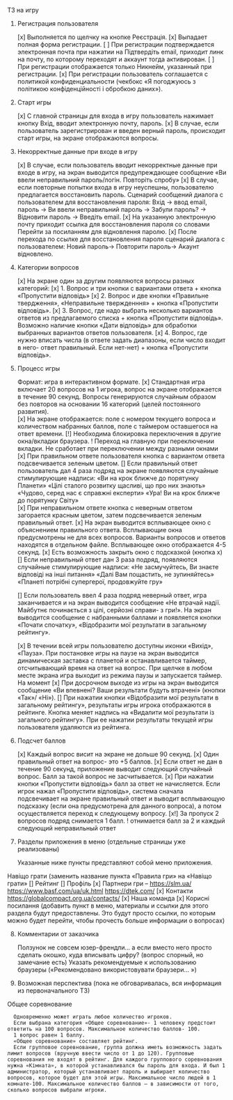 ТЗ на игру

1. Регистрация пользователя

     [x] Выполняется по щелчку на кнопке Реєстрація. 
     [x] Выпадает полная форма регистрации. 
     [ ] При регистрации подтверждается электронная почта при нажатии на Підтвердіть email, приходит линк на почту, по которому переходят и аккаунт тогда активирован. 
     [ ] При регистрации отображается только Никнейм, указанный при регистрации. 
     [x] При регистрации пользователь соглашается с политикой конфиденциальности (чекбокс «Я погоджуюсь з політикою конфіденційності і обробкою даних»).
      
2. Старт игры
      
      [x] С главной страницы для входа в игру пользователь нажимает кнопку Вхід, вводит электронную почту, пароль. 
      [x] В случае, если пользователь зарегистрирован и введен верный пароль, происходит старт игры, на экране отображаются вопросы.
      
3. Некорректные данные при входе в игру
      
      [x] В случае, если пользователь вводит некорректные данные при входе в игру, на экран выводится предупреждающее сообщение «Ви ввели неправильний пароль/логін. Повторіть спробу»
      [x] В случае, если повторные попытки входа в игру неуспешны, пользователю предлагается восстановить пароль. Сценарий сообщений диалога с пользователем для восстановления пароля: 
      Вхід -> ввод email, пароль -> Ви ввели неправильний пароль -> Забули пароль? -> Відновити пароль -> Введіть email. 
      [x] На указанную электронную почту приходит ссылка для восстановления пароля со словами Перейти за посиланням для відновлення паролю. 
      [x] После перехода по ссылке для восстановления пароля сценарий диалога с пользователем: Новий пароль-> Повторити пароль-> Акаунт відновлено.
      
4. Категории вопросов
      
      [x] На экране один за другим появляются вопросы разных категорий: 
      [x] 1. Вопрос и три кнопки с вариантами ответа + кнопка «Пропустити відповідь» 
      [x] 2. Вопрос и две кнопки «Правильне твердження», «Неправильне твержденння»  + кнопка «Пропустити відповідь».
      [x] 3. Вопрос, где надо выбрать несколько вариантов ответов из предлагаемого списка + кнопка «Пропустити відповідь». Возможно наличие кнопки «Дати відповідь» для обработки выбранных вариантов ответов пользователя.
      [x] 4. Вопрос, где нужно вписать числа (в ответе задать диапазоны, если число входит в него- ответ правильный. Если нет-нет) + кнопка «Пропустити відповідь».
      
5. Процесс игры
      
      Формат: игра в интерактивном формате. 
      [x] Стандартная игра включает 20 вопросов на 1 игрока, вопрос на экране отображается в течение 90 секунд. Вопросы генерируются случайным образом без повторов на основании 16 категорий (целей постоянного развития).  
      [x] На экране отображается: поле с номером  текущего вопроса и количеством набранных баллов, поле с таймером оставшегося на ответ времени. 
      [!] Необходима блокировка переключения в другие окна/вкладки браузера.
      ! Переход на главную при переключении вкладки. Не сработает при переключении между разными окнами
      [x] При правильном ответе пользователя кнопка с вариантом ответа подсвечивается зеленым цветом.
      [] Если правильный ответ пользователь дал 4 раза подряд на экране появляются случайные стимулирующие надписи:
      «Ви на  крок ближче до порятунку Планети»
      «Цілі сталого розвитку щасливі, що про них знають»
      «Чудово, серед нас є справжні експерти»
      «Ура! Ви на крок ближче до порятунку Світу»  
      [x] При неправильном ответе кнопка с неверным ответом загорается красным цветом, затем подсвечивается зеленым правильный ответ. 
      [x] На экран выводится всплывающее окно с объяснением правильного ответа. Всплывающие окна предусмотрены не для всех вопросов. Варианты вопросов и ответов находятся в отдельном файле. Всплывающее окно отображается 4-5 секунд. 
      [x] Есть возможность закрыть окно с подсказкой (кнопка х)
      [] Если неправильный ответ дан 3 раза подряд, появляются случайные стимулирующие надписи: 
      «Не засмучуйтесь, Ви знаєте відповіді на інші питання»
      «Далі Вам пощастить, не зупиняйтесь»
      «Планеті потрібні супергерої, продовжуйте гру»
      
      [] Если пользователь ввел 4 раза подряд неверный ответ, игра заканчивается и на экран выводится сообщение «Не втрачай надії. Майбутнє починається з цілі, серйозні справи- з гри!». На экран выводится сообщение с набранными баллами и появляется кнопки «Почати спочатку», «Відобразити мої результати в загальному рейтингу».
      
      [x] В течении всей игры пользователю доступны иконки «Вихід», «Пауза».
      При постановке игры на паузе на экран выводится динамическая заставка с планетой и останавливается таймер, отсчитывающий время на ответ на вопрос. При щелчке в любом месте экрана игра выходит из режима паузы и запускается таймер. На момент
      [x] При досрочном выходе из игры на экран выводится сообщение «Ви впевнені? Ваши результати будуть втрачені» (кнопки «Так»/ «Ні»). 
      [] При нажатии кнопки «Відобразити мої результати в загальному рейтингу», результаты игры игрока отображаются в рейтинге. Кнопка меняет надпись на «Видалити мої результати із загального рейтингу». При ее нажатии результаты текущей игры пользователя удаляются из рейтинга.
      
6. Подсчет баллов
      
      [x] Каждый вопрос висит на экране не дольше 90 секунд. 
      [x] Один правильный ответ на вопрос- это +5 баллов.
      [x] Если ответ не дан в течение 90 секунд, приложение выводит следующий случайный вопрос. Балл за такой вопрос не засчитывается. 
      [x] При нажатии кнопки «Пропустити відповідь» балл за ответ не начисляется. Если игрок нажал «Пропустити відповідь», система сначала подсвечивает на экране правильный ответ и выводит всплывающую подсказку (если она предусмотрена для данного вопроса),  а потом осуществляется переход к следующему вопросу. 
      [x!] За пропуск 2 вопросов подряд снимается 1 балл. 
       ! отнимается балл за 2 и каждый следующий неправильный ответ 
       
7. Разделы приложения в меню (отдельные страницы уже реализованы) 

      Указанные ниже пункты представляют собой меню приложения.
      
Навіщо грати (заменить название пункта «Правила гри» на «Навіщо грати»
      [] Рейтинг
      [] Профіль
      [x] Партнери гри – https://slm.ua/ https://www.basf.com/ua/uk.html https://dtek.com/
      [x] Контакти https://globalcompact.org.ua/contacts/
      [x] Наша команда 
      [x] Корисні посилання (добавить пункт в меню, материалы и ссылки для этого раздела будут предоставлены. Это будут просто ссылки, по которым можно будет перейти, чтобы прочесть больше информации о вопросах)
      
      
8. Комментарии от заказчика
      
      Ползунок не совсем юзер-френдли… а если вместо него просто сделать окошко, куда вписывать цифру? (вопрос спорный, но замечание есть)
      Указать рекомендуемые к использованию браузеры («Рекомендовано використовувати браузери… ») 
      
9. Возможная перспектива (пока не обговаривалась, вся информация из первоначального ТЗ)
      
Общее соревнование
      
      Одновременно может играть любое количество игроков. 
      Если выбрана категория «Общее соревнование»- 1 человеку предстоит ответить на 100 вопросов. Максимальное количество баллов- 100.
      1 вопрос равен 1 баллу.
      «Общее соревнование» составляет рейтинг.
      Если групповое соревнование, группа должна иметь возможность задать лимит вопросов (вручную ввести число от 1 до 120). Групповые соревнования не входят в рейтинг. Для каждого группового соревнования нужна «Кімната», в которой устанавливался бы пароль для входа. И был 1 администратор, который устанавливает пароль и выбирает количество вопросов, которое будет для этой игры. Максимальное число людей в 1 комнате-100. Максимальное количество баллов – в зависимости от того, сколько вопросов выбрали игроки. 
      
      
